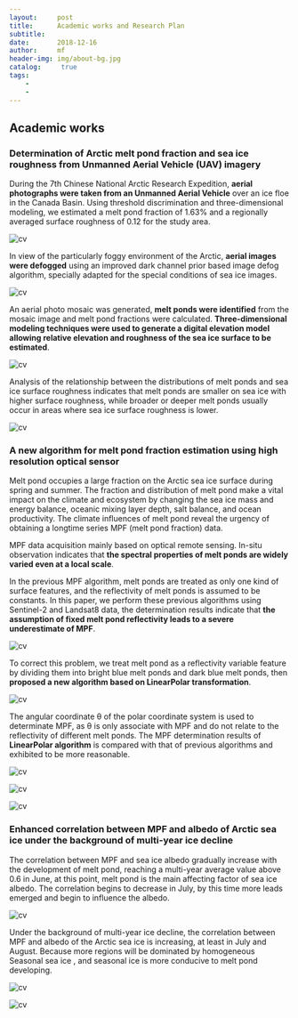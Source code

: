 ```yaml
---
layout:     post
title:      Academic works and Research Plan
subtitle:   
date:       2018-12-16
author:     mf
header-img: img/about-bg.jpg
catalog: 	 true
tags:
    -
    -
---
```



## Academic works


### Determination of Arctic melt pond fraction and sea ice roughness from Unmanned Aerial Vehicle (UAV) imagery 

During the 7th Chinese National Arctic Research Expedition, **aerial photographs were taken from an Unmanned Aerial Vehicle** over an ice floe in the Canada Basin. Using threshold discrimination and three-dimensional modeling, we estimated a melt pond fraction of 1.63% and a regionally averaged surface roughness of 0.12 for the study area.

![cv](https://mingfengwang93.github.io/assets/position.bmp)

In view of the particularly foggy environment of the Arctic, **aerial images were defogged** using an improved dark channel prior based image defog algorithm, specially adapted for the special conditions of sea ice images.

![cv](https://mingfengwang93.github.io/assets/defog.bmp)

An aerial photo mosaic was generated, **melt ponds were identified** from the mosaic image and melt pond fractions were calculated. **Three-dimensional modeling techniques were used to generate a digital elevation model allowing relative elevation and roughness of the sea ice surface to be estimated**. 

![cv](https://mingfengwang93.github.io/assets/dem.bmp)

Analysis of the relationship between the distributions of melt ponds and sea ice surface roughness indicates that melt ponds are smaller on sea ice with higher surface roughness, while broader or deeper melt ponds usually occur in areas where sea ice surface roughness is lower.

![cv](https://mingfengwang93.github.io/assets/scatter.bmp)



### A new algorithm for melt pond fraction estimation using high resolution optical sensor

Melt pond occupies a large fraction on the Arctic sea ice surface during spring and summer. The fraction and distribution of melt pond make a vital impact on the climate and ecosystem by changing the sea ice mass and energy balance, oceanic mixing layer depth, salt balance, and ocean productivity. The climate influences of melt pond reveal the urgency of obtaining a longtime series MPF (melt pond fraction) data. 

MPF data acquisition mainly based on optical remote sensing. In-situ observation indicates that **the spectral properties of melt ponds are widely varied even at a local scale**. 

In the previous MPF algorithm, melt ponds are treated as only one kind of surface features, and the reflectivity of melt ponds is assumed to be constants. In this paper, we perform these previous algorithms using Sentinel-2 and Landsat8 data, the determination results indicate that **the assumption of fixed melt pond reflectivity leads to a severe underestimate of MPF**. 

![cv](https://mingfengwang93.github.io/assets/traning-area.bmp)

To correct this problem, we treat melt pond as a reflectivity variable feature by dividing them into bright blue melt ponds and dark blue melt ponds, then **proposed a new algorithm based on LinearPolar transformation**.

![cv](https://mingfengwang93.github.io/assets/two-d-histogram.bmp)

The angular coordinate θ of the polar coordinate system is used to determinate MPF, as θ is only associate with MPF and do not relate to the reflectivity of different melt ponds. The MPF determination results of **LinearPolar algorithm** is compared with that of previous algorithms and exhibited to be more reasonable. 

![cv](https://mingfengwang93.github.io/assets/position.bmp)

![cv](https://mingfengwang93.github.io/assets/s2.bmp)

![cv](https://mingfengwang93.github.io/assets/l8.bmp)




### Enhanced correlation between MPF and albedo of Arctic sea ice under the background of multi-year ice decline

The correlation between MPF and sea ice albedo gradually increase with the development of melt pond, reaching a multi-year average value above 0.6 in June, at this point, melt pond is the main affecting factor of sea ice albedo. The correlation begins to decrease in July, by this time more leads emerged and begin to influence the albedo.

![cv](https://mingfengwang93.github.io/assets/mpf-seasonal.bmp)

Under the background of multi-year ice decline, the correlation between MPF and albedo of the Arctic sea ice is increasing, at least in July and August. Because more regions will be dominated by homogeneous Seasonal sea ice , and seasonal ice is more conducive to melt pond developing.

![cv](https://mingfengwang93.github.io/assets/interannual-albedo.bmp)

![cv](https://mingfengwang93.github.io/assets/multi-year-ice.bmp)


